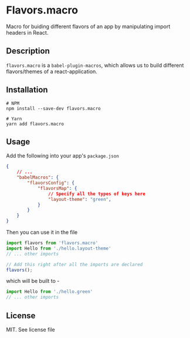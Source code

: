 # Flavors.macro
Macro for buiding different flavors of an app by manipulating import headers in React.

## Description
`flavors.macro` is a `babel-plugin-macros`, which allows us to build different flavors/themes of a react-application.

## Installation

```
# NPM
npm install --save-dev flavors.macro

# Yarn
yarn add flavors.macro
```

## Usage
Add the following into your app's `package.json`
```json
{
    // ...
    "babelMacros": {
        "flavorsConfig": {
            "flavorsMap": {
                // Specify all the types of keys here
                "layout-theme": "green",
            }
        }
    }
}
```

Then you can use it in the file
```js
import flavors from 'flavors.macro'
import Hello from './hello.layout-theme'
// ... other imports

// Add this right after all the imports are declared
flavors();
```

which will be built to -
```js
import Hello from './hello.green'
// ... other imports
```

## License
MIT. See license file